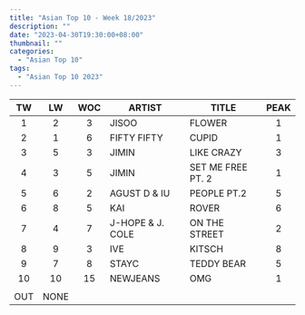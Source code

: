 ```yaml
---
title: "Asian Top 10 - Week 18/2023"
description: ""
date: "2023-04-30T19:30:00+08:00"
thumbnail: ""
categories:
  - "Asian Top 10"
tags:
  - "Asian Top 10 2023"
---
```

<!--more-->
|TW|LW|WOC|ARTIST|TITLE|PEAK|
|:----:|:----:|:----:|----|----|:----:|
|1|2|3|JISOO|FLOWER|1|
|2|1|6|FIFTY FIFTY|CUPID|1|
|3|5|3|JIMIN|LIKE CRAZY|3|
|4|3|5|JIMIN|SET ME FREE PT. 2|1|
|5|6|2|AGUST D & IU|PEOPLE PT.2|5|
|6|8|5|KAI|ROVER|6|
|7|4|7|J-HOPE & J. COLE|ON THE STREET|2|
|8|9|3|IVE|KITSCH|8|
|9|7|8|STAYC|TEDDY BEAR|5|
|10|10|15|NEWJEANS|OMG|1|
| | | | | | |
|OUT|NONE| | | | |
